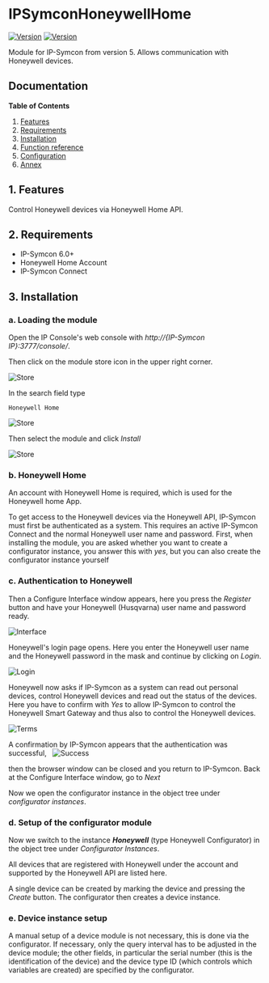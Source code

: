 # IPSymconHoneywellHome
[![Version](https://img.shields.io/badge/Symcon-PHPModul-red.svg)](https://www.symcon.de/service/dokumentation/entwicklerbereich/sdk-tools/sdk-php/)
[![Version](https://img.shields.io/badge/Symcon%20Version-5.0%20%3E-green.svg)](https://www.symcon.de/forum/threads/37412-IP-Symcon-5-0-%28Testing%29)

Module for IP-Symcon from version 5. Allows communication with Honeywell devices.

## Documentation

**Table of Contents**

1. [Features](#1-features)
2. [Requirements](#2-requirements)
3. [Installation](#3-installation)
4. [Function reference](#4-functionreference)
5. [Configuration](#5-configuration)
6. [Annex](#6-annex)

## 1. Features

Control Honeywell devices via Honeywell Home API. 
	  
## 2. Requirements

 - IP-Symcon 6.0+
 - Honeywell Home Account
 - IP-Symcon Connect

## 3. Installation

### a. Loading the module

Open the IP Console's web console with _http://{IP-Symcon IP}:3777/console/_.

Then click on the module store icon in the upper right corner.

![Store](img/store_icon.png?raw=true "open store")

In the search field type

```
Honeywell Home
```  


![Store](img/module_store_search_en.png?raw=true "module search")

Then select the module and click _Install_

![Store](img/install_en.png?raw=true "install")

### b. Honeywell Home
An account with Honeywell Home is required, which is used for the Honeywell home App.

To get access to the Honeywell devices via the Honeywell API, IP-Symcon must first be authenticated as a system.
This requires an active IP-Symcon Connect and the normal Honeywell user name and password.
First, when installing the module, you are asked whether you want to create a configurator instance, you answer this with _yes_, but you can also create the configurator instance yourself

### c. Authentication to Honeywell
Then a Configure Interface window appears, here you press the _Register_ button and have your Honeywell (Husqvarna) user name and password ready.

![Interface](img/register.png?raw=true "interface")

Honeywell's login page opens. Here you enter the Honeywell user name and the Honeywell password in the mask and continue by clicking on _Login_.

![Login](img/oauth_1.png?raw=true "Login")

Honeywell now asks if IP-Symcon as a system can read out personal devices, control Honeywell devices and read out the status of the devices.
Here you have to confirm with _Yes_ to allow IP-Symcon to control the Honeywell Smart Gateway and thus also to control the Honeywell devices.

![Terms](img/oauth_2.png?raw=true "Terms")

A confirmation by IP-Symcon appears that the authentication was successful,
 
![Success](img/oauth_3.png?raw=true "Success")

then the browser window can be closed and you return to IP-Symcon.
Back at the Configure Interface window, go to _Next_

Now we open the configurator instance in the object tree under _configurator instances_.


### d. Setup of the configurator module

Now we switch to the instance _**Honeywell**_ (type Honeywell Configurator) in the object tree under _Configurator Instances_.



All devices that are registered with Honeywell under the account and supported by the Honeywell API are listed here.

A single device can be created by marking the device and pressing the _Create_ button. The configurator then creates a device instance.

### e. Device instance setup
A manual setup of a device module is not necessary, this is done via the configurator. If necessary, only the query interval has to be adjusted in the device module; the other fields, in particular the serial number (this is the identification of the device) and the device type ID (which controls which variables are created) are specified by the configurator.
